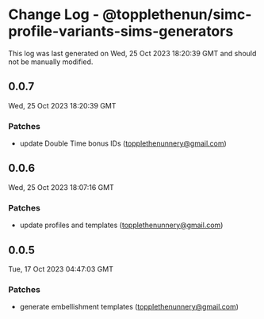 # Change Log - @topplethenun/simc-profile-variants-sims-generators

This log was last generated on Wed, 25 Oct 2023 18:20:39 GMT and should not be manually modified.

<!-- Start content -->

## 0.0.7

Wed, 25 Oct 2023 18:20:39 GMT

### Patches

- update Double Time bonus IDs (topplethenunnery@gmail.com)

## 0.0.6

Wed, 25 Oct 2023 18:07:16 GMT

### Patches

- update profiles and templates (topplethenunnery@gmail.com)

## 0.0.5

Tue, 17 Oct 2023 04:47:03 GMT

### Patches

- generate embellishment templates (topplethenunnery@gmail.com)

